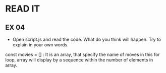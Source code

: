 # READ IT
## EX 04
* Open script.js and read the code. What do you think will happen. Try to explain in your own words.

const movies = [] : It is an array, that specify the name of moves
in this for loop, array will display by a sequence within the number of elements in array.